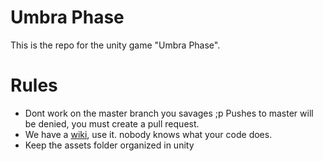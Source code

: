 # Umbra Phase
This is the repo for the unity game "Umbra Phase".

# Rules
- Dont work on the master branch you savages ;p Pushes to master will be denied, you must create a pull request.
- We have a [wiki](https://gitlab.com/teamgr8/umbraphase/wikis/home), use it. nobody knows what your code does.
- Keep the assets folder organized in unity
